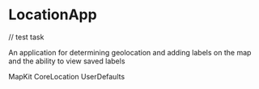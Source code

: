 # LocationApp

// test task 

An application for determining geolocation and adding labels on the map and the ability to view saved labels

MapKit 
CoreLocation
UserDefaults
